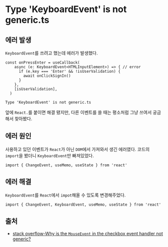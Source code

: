 # Type 'KeyboardEvent' is not generic.ts

## 에러 발생

`KeyboardEvent`를 쓰려고 했는데 에러가 발생했다.

```
const onPressEnter = useCallback(
    async (e: KeyboardEvent<HTMLInputElement>) => { // error
      if (e.key === 'Enter' && !isUserValidation) {
        await onClickSignIn()
      }
    },
    [isUserValidation],
  )
```

```
Type 'KeyboardEvent' is not generic.ts
```

앞에 `React.`를 붙이면 해결 됐지만, 다른 이벤트를 쓸 때는 평소처럼 그냥 쓰여서 궁금해서 찾아봤다.

## 에러 원인

사용하고 있던 이벤트가 `React`가 아닌 `DOM`에서 가져와서 생긴 에러였다.
코드의 `import`을 봤더니 `KeyboardEvent`만 빠져있었다.

```
import { ChangeEvent, useMemo, useState } from 'react'
```

## 에러 해결

`KeyboardEvent`를 `React`에서 `impot`해올 수 있도록 변경해주었다.

```
import { ChangeEvent, KeyboardEvent, useMemo, useState } from 'react'
```

## 출처

- [stack overflow-Why is the `MouseEvent` in the checkbox event handler not generic?](https://stackoverflow.com/questions/44764146/why-is-the-mouseevent-in-the-checkbox-event-handler-not-generic)
